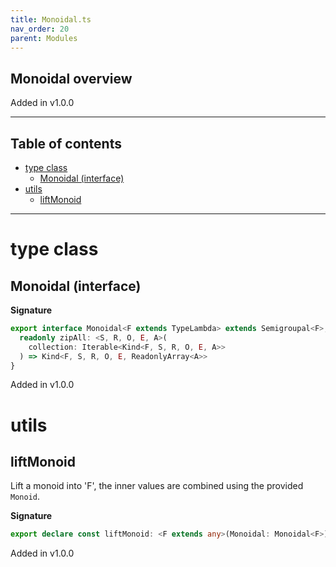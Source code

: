 ```yaml
---
title: Monoidal.ts
nav_order: 20
parent: Modules
---
```


## Monoidal overview

Added in v1.0.0

---

<h2 class="text-delta">Table of contents</h2>

- [type class](#type-class)
  - [Monoidal (interface)](#monoidal-interface)
- [utils](#utils)
  - [liftMonoid](#liftmonoid)

---

# type class

## Monoidal (interface)

**Signature**

```ts
export interface Monoidal<F extends TypeLambda> extends Semigroupal<F>, Succeed<F> {
  readonly zipAll: <S, R, O, E, A>(
    collection: Iterable<Kind<F, S, R, O, E, A>>
  ) => Kind<F, S, R, O, E, ReadonlyArray<A>>
}
```

Added in v1.0.0

# utils

## liftMonoid

Lift a monoid into 'F', the inner values are combined using the provided `Monoid`.

**Signature**

```ts
export declare const liftMonoid: <F extends any>(Monoidal: Monoidal<F>) => <A, S, R, O, E>(Monoid: any) => any
```

Added in v1.0.0
